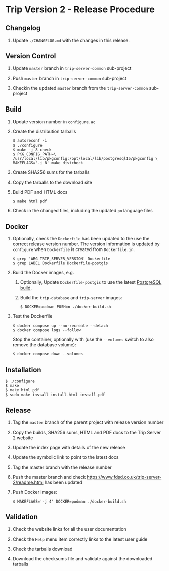 # Trip Version 2 - Release Procedure

## Changelog

1.  Update `./CHANGELOG.md` with the changes in this release.

## Version Control

1.  Update `master` branch in `trip-server-common` sub-project

1.  Push `master` branch in `trip-server-common` sub-project

1.  Checkin the updated `master` branch from the `trip-server-common` sub-project

## Build

1.  Update version number in `configure.ac`

1.  Create the distribution tarballs

		$ autoreconf -i
		$ ./configure
		$ make -j 8 check
		$ PKG_CONFIG_PATH=\
		/usr/local/lib/pkgconfig:/opt/local/lib/postgresql15/pkgconfig \
		MAKEFLAGS='-j 8' make distcheck

1.  Create SHA256 sums for the tarballs

1.  Copy the tarballs to the download site

1.  Build PDF and HTML docs

		$ make html pdf

1.  Check in the changed files, including the updated `po` language files

## Docker

1.  Optionally, check the `Dockerfile` has been updated to the use the correct
	release version number.  The version information is updated by `configure`
	when `Dockerfile` is created from `Dockerfile.in`.

		$ grep 'ARG TRIP_SERVER_VERSION' Dockerfile
		$ grep LABEL Dockerfile Dockerfile-postgis

1.  Build the Docker images, e.g.

	1.  Optionally, Update `Dockerfile-postgis` to use the latest
		[PostgreSQL build](https://hub.docker.com/_/postgres).

	1.  Build the `trip-database` and `trip-server` images:

			$ DOCKER=podman PUSH=n ./docker-build.sh

1.	Test the Dockerfile

		$ docker compose up --no-recreate --detach
		$ docker compose logs --follow

	Stop the container, optionally with (use the `--volumes` switch to also
    remove the database volume):

		$ docker compose down --volumes

## Installation

	$ ./configure
	$ make
	$ make html pdf
	$ sudo make install install-html install-pdf

## Release

1.  Tag the `master` branch of the parent project with release version number

1.  Copy the builds, SHA256 sums, HTML and PDF docs to the Trip Server 2
    website

1.  Update the index page with details of the new release

1.  Update the symbolic link to point to the latest docs

1.  Tag the master branch with the release number

1.  Push the master branch and check
    <https://www.fdsd.co.uk/trip-server-2/readme.html> has been updated

1.  Push Docker images:

		$ MAKEFLAGS='-j 4' DOCKER=podman ./docker-build.sh

## Validation

1.  Check the website links for all the user documentation

1.  Check the `Help` menu item correctly links to the latest user guide

1.  Check the tarballs download

1.  Download the checksums file and validate against the downloaded tarballs
